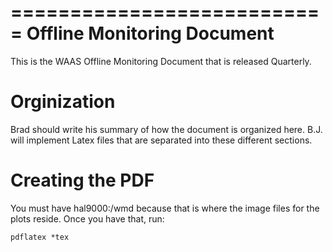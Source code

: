 ===========================
Offline Monitoring Document
===========================

This is the WAAS Offline Monitoring Document that is released Quarterly.


Orginization
============

Brad should write his summary of how the document is organized here.
B.J. will implement Latex files that are separated into these different
sections.

Creating the PDF
================

You must have hal9000:/wmd because that is where the image files for the
plots reside. Once you have that, run:

    pdflatex *tex